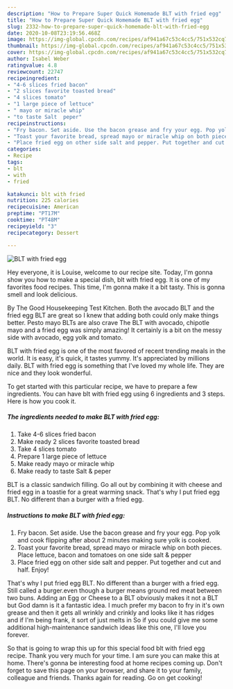 ```yaml
---
description: "How to Prepare Super Quick Homemade BLT with fried egg"
title: "How to Prepare Super Quick Homemade BLT with fried egg"
slug: 2332-how-to-prepare-super-quick-homemade-blt-with-fried-egg
date: 2020-10-08T23:19:56.468Z
image: https://img-global.cpcdn.com/recipes/af941a67c53c4cc5/751x532cq70/blt-with-fried-egg-recipe-main-photo.jpg
thumbnail: https://img-global.cpcdn.com/recipes/af941a67c53c4cc5/751x532cq70/blt-with-fried-egg-recipe-main-photo.jpg
cover: https://img-global.cpcdn.com/recipes/af941a67c53c4cc5/751x532cq70/blt-with-fried-egg-recipe-main-photo.jpg
author: Isabel Weber
ratingvalue: 4.8
reviewcount: 22747
recipeingredient:
- "4-6 slices fried bacon"
- "2 slices favorite toasted bread"
- "4 slices tomato"
- "1 large piece of lettuce"
- " mayo or miracle whip"
- "to taste Salt  peper"
recipeinstructions:
- "Fry bacon. Set aside. Use the bacon grease and fry your egg. Pop yolk and cook flipping after about 2 minutes making sure yolk is cooked."
- "Toast your favorite bread, spread mayo or miracle whip on both pieces. Place lettuce, bacon and tomatoes on one side salt &amp; pepper"
- "Place fried egg on other side salt and pepper. Put together and cut and half. Enjoy!"
categories:
- Recipe
tags:
- blt
- with
- fried

katakunci: blt with fried 
nutrition: 225 calories
recipecuisine: American
preptime: "PT17M"
cooktime: "PT48M"
recipeyield: "3"
recipecategory: Dessert

---
```



![BLT with fried egg](https://img-global.cpcdn.com/recipes/af941a67c53c4cc5/751x532cq70/blt-with-fried-egg-recipe-main-photo.jpg)

Hey everyone, it is Louise, welcome to our recipe site. Today, I'm gonna show you how to make a special dish, blt with fried egg. It is one of my favorites food recipes. This time, I'm gonna make it a bit tasty. This is gonna smell and look delicious.

By The Good Housekeeping Test Kitchen. Both the avocado BLT and the fried egg BLT are great so I knew that adding both could only make things better. Pesto mayo BLTs are also crave The BLT with avocado, chipotle mayo and a fried egg was simply amazing! It certainly is a bit on the messy side with avocado, egg yolk and tomato.

BLT with fried egg is one of the most favored of recent trending meals in the world. It is easy, it's quick, it tastes yummy. It's appreciated by millions daily. BLT with fried egg is something that I've loved my whole life. They are nice and they look wonderful.


To get started with this particular recipe, we have to prepare a few ingredients. You can have blt with fried egg using 6 ingredients and 3 steps. Here is how you cook it.

<!--inarticleads1-->

##### The ingredients needed to make BLT with fried egg:

1. Take 4-6 slices fried bacon
1. Make ready 2 slices favorite toasted bread
1. Take 4 slices tomato
1. Prepare 1 large piece of lettuce
1. Make ready  mayo or miracle whip
1. Make ready to taste Salt &amp; peper


BLT is a classic sandwich filling. Go all out by combining it with cheese and fried egg in a toastie for a great warming snack. That&#39;s why I put fried egg BLT. No different than a burger with a fried egg. 

<!--inarticleads2-->

##### Instructions to make BLT with fried egg:

1. Fry bacon. Set aside. Use the bacon grease and fry your egg. Pop yolk and cook flipping after about 2 minutes making sure yolk is cooked.
1. Toast your favorite bread, spread mayo or miracle whip on both pieces. Place lettuce, bacon and tomatoes on one side salt &amp; pepper
1. Place fried egg on other side salt and pepper. Put together and cut and half. Enjoy!


That&#39;s why I put fried egg BLT. No different than a burger with a fried egg. Still called a burger.even though a burger means ground red meat between two buns. Adding an Egg or Cheese to a BLT obviously makes it not a BLT but God damn is it a fantastic idea. I much prefer my bacon to fry in it&#39;s own grease and then it gets all wrinkly and crinkly and looks like it has ridges and if I&#39;m being frank, it sort of just melts in So if you could give me some additional high-maintenance sandwich ideas like this one, I&#39;ll love you forever. 

So that is going to wrap this up for this special food blt with fried egg recipe. Thank you very much for your time. I am sure you can make this at home. There's gonna be interesting food at home recipes coming up. Don't forget to save this page on your browser, and share it to your family, colleague and friends. Thanks again for reading. Go on get cooking!
